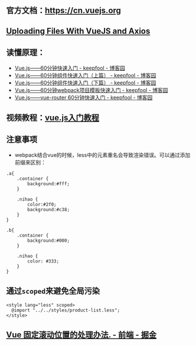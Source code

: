 ## 官方文档：https://cn.vuejs.org

## [Uploading Files With VueJS and Axios](https://serversideup.net/uploading-files-vuejs-axios/)

## 读懂原理：
- [Vue.js——60分钟快速入门 - keepfool - 博客园](http://www.cnblogs.com/keepfool/p/5619070.html)
- [Vue.js——60分钟组件快速入门（上篇） - keepfool - 博客园](http://www.cnblogs.com/keepfool/p/5625583.html)
- [Vue.js——60分钟组件快速入门（下篇） - keepfool - 博客园](http://www.cnblogs.com/keepfool/p/5637834.html)
- [Vue.js——60分钟webpack项目模板快速入门 - keepfool - 博客园](http://www.cnblogs.com/keepfool/p/5678427.html)
- [Vue.js——vue-router 60分钟快速入门 - keepfool - 博客园](http://www.cnblogs.com/keepfool/p/5690366.html)

## 视频教程：[vue.js入门教程](http://www.imooc.com/learn/694)

## 注意事项
- webpack结合vue的时候，less中的元素重名会导致渲染错误。可以通过添加前缀来区别：
```less
.a{
    .container {
        background:#fff;
    }

    .nihao {
        color:#2f0;
        background:#c38;
    }
}

.b{
    .container {
        background:#000;
    }

    .nihao {
        color: #333;
    }
}
```

## 通过`scoped`来避免全局污染
```less
<style lang="less" scoped>
  @import "../../styles/product-list.less";
</style>

```

## [Vue 固定滚动位置的处理办法. - 前端 - 掘金](https://juejin.im/entry/5966372251882568d546f51d)

